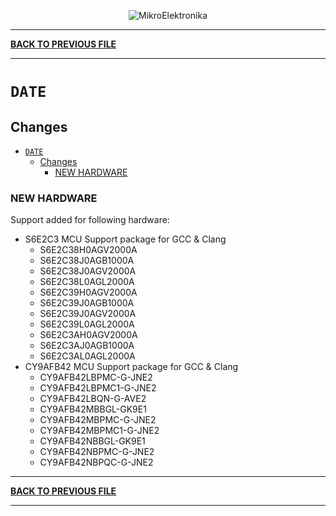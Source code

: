 <p align="center">
  <img src="http://www.mikroe.com/img/designs/beta/logo_small.png?raw=true" alt="MikroElektronika"/>
</p>

---

**[BACK TO PREVIOUS FILE](../changelog.md)**

---

# `DATE`

## Changes

- [`DATE`](#date)
  - [Changes](#changes)
    - [NEW HARDWARE](#new-hardware)

### NEW HARDWARE

Support added for following hardware:

+ S6E2C3 MCU Support package for GCC & Clang
  + S6E2C38H0AGV2000A
  + S6E2C38J0AGB1000A
  + S6E2C38J0AGV2000A
  + S6E2C38L0AGL2000A
  + S6E2C39H0AGV2000A
  + S6E2C39J0AGB1000A
  + S6E2C39J0AGV2000A
  + S6E2C39L0AGL2000A
  + S6E2C3AH0AGV2000A
  + S6E2C3AJ0AGB1000A
  + S6E2C3AL0AGL2000A
+ CY9AFB42 MCU Support package for GCC & Clang
  + CY9AFB42LBPMC-G-JNE2
  + CY9AFB42LBPMC1-G-JNE2
  + CY9AFB42LBQN-G-AVE2
  + CY9AFB42MBBGL-GK9E1
  + CY9AFB42MBPMC-G-JNE2
  + CY9AFB42MBPMC1-G-JNE2
  + CY9AFB42NBBGL-GK9E1
  + CY9AFB42NBPMC-G-JNE2
  + CY9AFB42NBPQC-G-JNE2

---

**[BACK TO PREVIOUS FILE](../changelog.md)**

---
